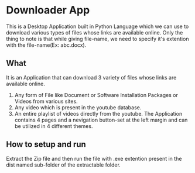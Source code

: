 # Downloader App
This is a Desktop Application built in Python Language which we can use to download various types of files whose links are available online. Only the thing to note is that while giving file-name, we need to specify it's extention with the file-name(Ex: abc.docx).

## What
It is an Application that can download 3 variety of files whose links are available online.
1. Any form of File like Document or Software Installation Packages or Videos from various sites.
2. Any video which is present in the youtube database.
3. An entire playlist of videos directly from the youtube.
The Application contains 4 pages and a nevigation button-set at the left margin and can be utilized in 4 different themes.

## How to setup and run
Extract the Zip file and then run the file with .exe extention present in the dist named sub-folder of the extractable folder.
